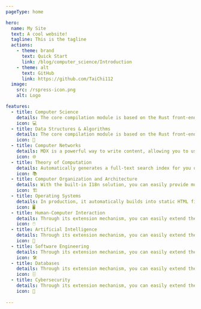 ```yaml
---
pageType: home

hero:
  name: My Site
  text: A cool website!
  tagline: This is the tagline
  actions:
    - theme: brand
      text: Quick Start
      link: /blog/computer_science/Introduction
    - theme: alt
      text: GitHub
      link: https://github.com/TaiChi112
  image:
    src: /rspress-icon.png
    alt: Logo

features:
  - title: Computer Science
    details: The core compilation module is based on the Rust front-end toolchain, providing a more ultimate development experience.
    icon: 💻
  - title: Data Structures & Algorithms
    details: The core compilation module is based on the Rust front-end toolchain, providing a more ultimate development experience.
    icon: 🧮
  - title: Computer Networks
    details: MDX is a powerful way to write content, allowing you to use React components in Markdown.
    icon: 🌐
  - title: Theory of Computation
    details: Automatically generates a full-text search index for you during construction, providing out-of-the-box full-text search capabilities.
    icon: 📚
  - title: Computer Organization and Architecture
    details: With the built-in I18n solution, you can easily provide multi-language support for documents or components.
    icon: 🏗️
  - title: Operating Systems
    details: In production, it automatically builds into static HTML files, which can be easily deployed anywhere.
    icon: 🖥️
  - title: Human-Computer Interaction
    details: Through its extension mechanism, you can easily extend theme UI and build process.
    icon: 🖱️
  - title: Artificial Intelligence
    details: Through its extension mechanism, you can easily extend theme UI and build process.
    icon: 🤖
  - title: Software Engineering
    details: Through its extension mechanism, you can easily extend theme UI and build process.
    icon: 🛠️
  - title: Databases
    details: Through its extension mechanism, you can easily extend theme UI and build process.
    icon: 🗄️
  - title: Cybersecurity
    details: Through its extension mechanism, you can easily extend theme UI and build process.
    icon: 🔐
  
---
```

